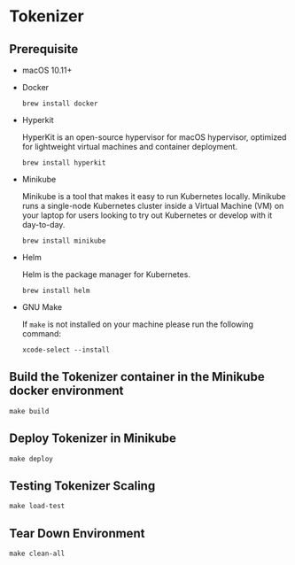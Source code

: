 # Tokenizer

## Prerequisite

* macOS 10.11+

* Docker

    ```
    brew install docker
    ```

* Hyperkit
    
    HyperKit is an open-source hypervisor for macOS hypervisor, optimized for lightweight virtual machines and container deployment.

    ```
    brew install hyperkit
    ```

* Minikube

    Minikube is a tool that makes it easy to run Kubernetes locally. Minikube runs a single-node Kubernetes cluster inside a Virtual Machine (VM) on your laptop for users looking to try out Kubernetes or develop with it day-to-day.

    ```
    brew install minikube
    ```
* Helm

    Helm is the package manager for Kubernetes.

    ```
    brew install helm
    ```

* GNU Make  

    If `make` is not installed on your machine please run the following command:
    ```
    xcode-select --install
    ```
## Build the Tokenizer container in the Minikube docker environment

```
make build
```

## Deploy Tokenizer in Minikube
```
make deploy
```

## Testing Tokenizer Scaling
```
make load-test
```

## Tear Down Environment 
```
make clean-all
```